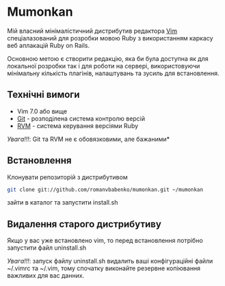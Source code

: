 # Mumonkan

Мій власний мінімалістичний дистрибутив редактора [Vim](http://www.vim.org/) спеціалазований для розробки 
мовою Ruby з використанням каркасу веб аплакацій Ruby on Rails. 

Основною метою є створити редакцію, яка би була доступна як для локальної розробки так і для роботи на сервері,
використовуючи мінімальну кількість плагінів, налаштувань та зусиль для встановлення.

## Технічні вимоги

* Vim 7.0 або вище 
* [Git](http://git-scm.com/) - розподілена система контролю версій
* [RVM](http://beginrescueend.com/) - система керування версіями Ruby

*Увага!!!*: Git та RVM не є обовязковими, але бажаними*

## Встановлення

Клонувати репозиторій з дистрибутивом

```bash
git clone git://github.com/romanvbabenko/mumonkan.git ~/mumonkan
```

зайти в каталог та запустити install.sh

## Видалення старого дистрибутиву

Якщо у вас уже встановлено vim, то перед встановлення потрібно запустити файл uninstall.sh

*Увага!!!*: запуск файлу uninstall.sh видалить ваші конфігураційні файли ~/.vimrc та ~/.vim,
  тому спочатку виконайте резервне копіювання важливих для вас данних.
